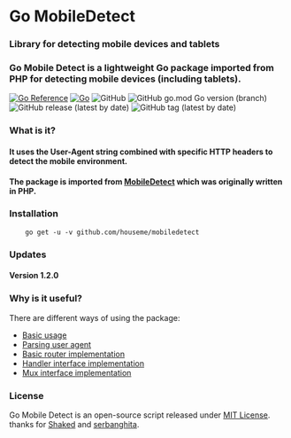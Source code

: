 # Go MobileDetect

### Library for detecting mobile devices and tablets
### Go Mobile Detect is a lightweight Go package imported from PHP for detecting mobile devices (including tablets).

[![Go Reference](https://pkg.go.dev/badge/github.com/houseme/mobiledetect.svg)](https://pkg.go.dev/github.com/houseme/mobiledetect)
[![Go](https://github.com/houseme/mobiledetect/actions/workflows/go.yml/badge.svg)](https://github.com/housemecn/mobiledetect/actions/workflows/go.yml)
![GitHub](https://img.shields.io/github/license/houseme/mobiledetect?style=plastic)
![GitHub go.mod Go version (branch)](https://img.shields.io/github/go-mod/go-version/houseme/mobiledetect/main?style=flat-square)
![GitHub release (latest by date)](https://img.shields.io/github/v/release/houseme/mobiledetect?style=flat-square)
![GitHub tag (latest by date)](https://img.shields.io/github/v/tag/houseme/mobiledetect?style=flat-square)

### What is it?

#### It uses the User-Agent string combined with specific HTTP headers to detect the mobile environment.
#### The package is imported from [MobileDetect](http://mobiledetect.net/) which was originally written in PHP.

### Installation 

```shell
    go get -u -v github.com/houseme/mobiledetect 
```

### Updates 

#### Version 1.2.0


### Why is it useful?

There are different ways of using the package: 

- [Basic usage](examples/app.go) 
- [Parsing user agent](examples/ua/ua.go) 
- [Basic router implementation](examples/router/main.go)
- [Handler interface implementation](examples/handler/main.go)
- [Mux interface implementation](examples/mux/main.go)

### License

Go Mobile Detect is an open-source script released under [MIT License](http://www.opensource.org/licenses/mit-license.php). thanks for [Shaked](https://github.com/Shaked/gomobiledetect) and [serbanghita](https://github.com/serbanghita/Mobile-Detect).